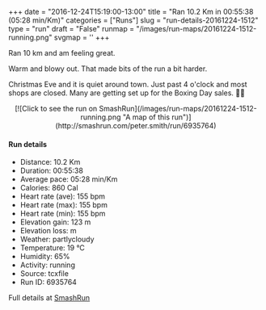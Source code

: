 +++
date = "2016-12-24T15:19:00-13:00"
title = "Ran 10.2 Km in 00:55:38 (05:28 min/Km)"
categories = ["Runs"]
slug = "run-details-20161224-1512"
type = "run"
draft = "False"
runmap = "/images/run-maps/20161224-1512-running.png"
svgmap = '<polyline points="100 65, 97 68, 91 67, 89 66, 86 62, 84 61, 82 63, 81 63, 79 63, 68 72, 51 77, 48 75, 47 73, 46 69, 41 65, 35 65, 29 68, 17 64, 17 64, 17 63, 12 56, 1 46, 0 45, 5 41, 13 40, 14 40, 18 37, 23 36, 29 34, 29 32, 31 32, 37 26, 42 25, 53 24, 59 27, 60 30, 60 32, 62 32, 63 33, 66 44, 69 49, 69 51, 83 59, 86 58, 88 62, 87 63, 88 66, 91 67">'
+++

Ran 10 km and am feeling great. 

Warm and blowy out. That made bits of the run a bit harder. 

Christmas Eve and it is quiet around town. Just past 4 o'clock and most shops are closed. Many are getting set up for the Boxing Day sales. 🐥🐥



<!--more-->

<center>
[![Click to see the run on SmashRun](/images/run-maps/20161224-1512-running.png "A map of this run")](http://smashrun.com/peter.smith/run/6935764)
</center>

#### Run details

* Distance: 10.2 Km
* Duration: 00:55:38
* Average pace: 05:28 min/Km
* Calories: 860 Cal
* Heart rate (ave): 155 bpm
* Heart rate (max): 155 bpm
* Heart rate (min): 155 bpm
* Elevation gain: 123 m
* Elevation loss:  m
* Weather: partlycloudy
* Temperature: 19 &deg;C
* Humidity: 65%
* Activity: running
* Source: tcxfile
* Run ID: 6935764

Full details at [SmashRun](http://smashrun.com/peter.smith/run/6935764)